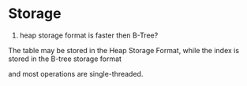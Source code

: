 # Storage

1. heap storage format is faster then B-Tree?

The table may be stored in the Heap Storage Format, while the index is stored in the B-tree storage format

and most operations are single-threaded.